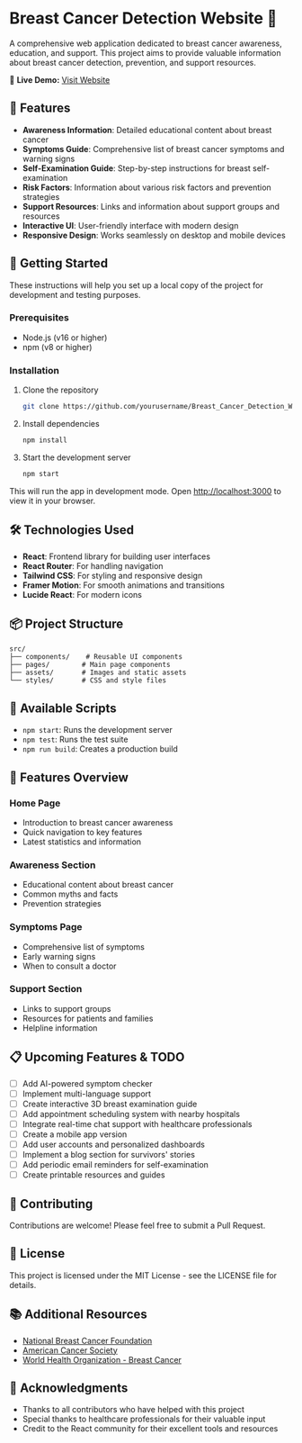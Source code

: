 # Breast Cancer Detection Website 🎀

A comprehensive web application dedicated to breast cancer awareness, education, and support. This project aims to provide valuable information about breast cancer detection, prevention, and support resources.

🔗 **Live Demo:** [Visit Website](https://breastcancerawarness.netlify.app/)

## 🌟 Features

- **Awareness Information**: Detailed educational content about breast cancer
- **Symptoms Guide**: Comprehensive list of breast cancer symptoms and warning signs
- **Self-Examination Guide**: Step-by-step instructions for breast self-examination
- **Risk Factors**: Information about various risk factors and prevention strategies
- **Support Resources**: Links and information about support groups and resources
- **Interactive UI**: User-friendly interface with modern design
- **Responsive Design**: Works seamlessly on desktop and mobile devices

## 🚀 Getting Started

These instructions will help you set up a local copy of the project for development and testing purposes.

### Prerequisites

- Node.js (v16 or higher)
- npm (v8 or higher)

### Installation

1. Clone the repository
   ```bash
   git clone https://github.com/yourusername/Breast_Cancer_Detection_Website.git
   ```

2. Install dependencies
   ```bash
   npm install
   ```

3. Start the development server
   ```bash
   npm start

   ```

This will run the app in development mode. Open [http://localhost:3000](http://localhost:3000) to view it in your browser.

## 🛠️ Technologies Used

- **React**: Frontend library for building user interfaces
- **React Router**: For handling navigation
- **Tailwind CSS**: For styling and responsive design
- **Framer Motion**: For smooth animations and transitions
- **Lucide React**: For modern icons

## 📦 Project Structure

```
src/
├── components/    # Reusable UI components
├── pages/        # Main page components
├── assets/       # Images and static assets
└── styles/       # CSS and style files
```

## 🔧 Available Scripts

- `npm start`: Runs the development server
- `npm test`: Runs the test suite
- `npm run build`: Creates a production build

## 📱 Features Overview

### Home Page
- Introduction to breast cancer awareness
- Quick navigation to key features
- Latest statistics and information

### Awareness Section
- Educational content about breast cancer
- Common myths and facts
- Prevention strategies

### Symptoms Page
- Comprehensive list of symptoms
- Early warning signs
- When to consult a doctor

### Support Section
- Links to support groups
- Resources for patients and families
- Helpline information

## 📋 Upcoming Features & TODO

- [ ] Add AI-powered symptom checker
- [ ] Implement multi-language support
- [ ] Create interactive 3D breast examination guide
- [ ] Add appointment scheduling system with nearby hospitals
- [ ] Integrate real-time chat support with healthcare professionals
- [ ] Create a mobile app version
- [ ] Add user accounts and personalized dashboards
- [ ] Implement a blog section for survivors' stories
- [ ] Add periodic email reminders for self-examination
- [ ] Create printable resources and guides

## 🤝 Contributing

Contributions are welcome! Please feel free to submit a Pull Request.

## 📄 License

This project is licensed under the MIT License - see the LICENSE file for details.

## 📚 Additional Resources

- [National Breast Cancer Foundation](https://www.nationalbreastcancer.org/)
- [American Cancer Society](https://www.cancer.org/)
- [World Health Organization - Breast Cancer](https://www.who.int/cancer/prevention/diagnosis-screening/breast-cancer/)

## 🙏 Acknowledgments

- Thanks to all contributors who have helped with this project
- Special thanks to healthcare professionals for their valuable input
- Credit to the React community for their excellent tools and resources

